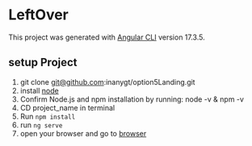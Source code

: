 # LeftOver

This project was generated with [Angular CLI](https://github.com/angular/angular-cli) version 17.3.5.

## setup Project

1. git clone git@github.com:inanygt/option5Landing.git
2. install [node](https://nodejs.org/en/download/package-manager)
3. Confirm Node.js and npm installation by running: node -v & npm -v
4. CD project_name in terminal
5. Run `npm install`
6. run `ng serve`
7. open your browser and go to [browser](http://localhost:4200)

